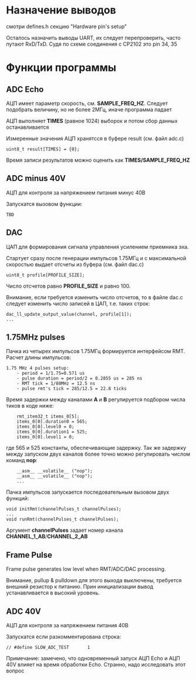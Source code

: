 # Назначение выводов
смотри defines.h секцию "Hardware pin's setup"

Осталось назначить выводы UART, их следует перепроверить, часто путают RxD/TxD. Судя по схеме соединения с CP2102 это pin 34, 35

# Функции программы
## ADC Echo
АЦП имеет параметр скорость, см. **SAMPLE_FREQ_HZ**. Следует подобрать величину, но не более 2МГц, иначе программа падает

АЦП выполняет **TIMES** (равное 1024) выборок и потом сбор данных останавливается 

Измеренные значения АЦП хранятсся в буфере result (cм. файл adc.c)
```
uint8_t result[TIMES] = {0};
```

Время записи результатов можно оценить как **TIMES/SAMPLE_FREQ_HZ**
## ADC minus 40V
АЦП для контроля за напряжением питания минус 40В

Запускатся вызовом функции:
```
TBD
```

## DAC 
ЦАП для формирования сигнала управления усилением приемника эха. 

Стартует сразу после генерации импульсов 1.75МГц и с максимальной скоростью выдает отсчеты из буфера (см. файл dac.c)
```
uint8_t profile[PROFILE_SIZE];
```
Число отсчетов равно **PROFILE_SIZE** и равно 100. 

Внимание, если требуется изменить число отсчетов, то в файле dac.c следует изменить число записей в ЦАП, т.е. таких строк:
```
dac_ll_update_output_value(channel, profile[1]);
...
```
## 1.75MHz pulses
Пачка из четырех импульсов 1.75МГц формируется интерфейсом RMT. Расчет длины импульсов:
```
1.75 MHz 4 pulses setup:
    - period = 1/1.75=0.571 us
    - pulse duration = period/2 = 0.2855 us = 285 ns
    - RMT tick = 1/80MHz = 12.5 ns
    - pulse rmt's tick = 285/12.5 = 22.8 ticks
```
Время задержки между каналами **A** и **B** регулируется подбором числа тиков в коде ниже:
```
	rmt_item32_t items_0[5];
	items_0[0].duration0 = 565;
	items_0[0].level0 = 0;
	items_0[0].duration1 = 525;
	items_0[0].level1 = 0;
```
где 565 и 525 константы, обеспечивающие задержку. Так же задержку между запуском двух каналов
более точно можно регулировать числом команд **nop**:
```
    __asm__ __volatile__ ("nop");
    __asm__ __volatile__ ("nop");
    ...
```
Пачка импульсов запускается последовательным вызовом двух функций:
```
void initRmt(channelPulses_t channelPulses);
...
void runRmt(channelPulses_t channelPulses);
```
Аргумент **channelPulses** задает номер канала **CHANNEL_1_AB**/**CHANNEL_2_AB**

## Frame Pulse
Frame pulse generates low level when RMT/ADC/DAC processing.

Внимание, pullup & pulldown для этого выхода выключены, требуется внешний резистор к питанию. Прин инициализации вывод устанавливается в высокий уровень.

## ADC 40V
АЦП для контроля за напряжением питания 40В

Запускатся если разкомментирована строка:
```
// #define SLOW_ADC_TEST       1
```
Примечание: замечено, что одновременный запуск АЦП Echo и АЦП 40V влияет на время обработки Echo. Странно, надо исследовать этот вопрос

